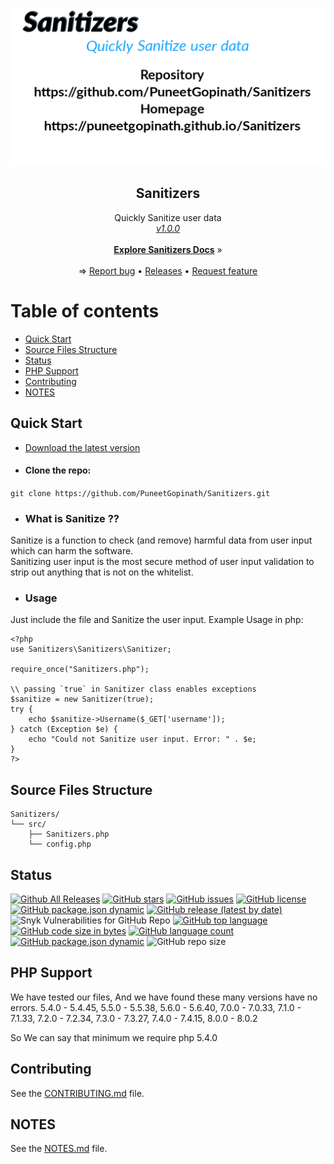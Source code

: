 <p align="center">
    <a href="https://puneetgopinath.github.io/Sanitizers"><img src="docs/images/Sanitizers-logo-transparent.png" alt="Sanitizers logo" style="width:360;height:180;"></a>
</p>

<h2 align="center">Sanitizers</h2>

<p align="center">
    Quickly Sanitize user data<br>
    <i><u>v1.0.0</u></i>
    <br><br>
    <a href="https://puneetgopinath.github.io/Sanitizers"><b>Explore Sanitizers Docs</b></a> &raquo;
    <br><br>&rArr;
    <a href="https://github.com/PuneetGopinath/Sanitizers/issues/new?template=bug_report.md">Report bug</a> • <a href="https://github.com/PuneetGopinath/Sanitizers/releases">Releases</a> • <a href="https://github.com/PuneetGopinath/Sanitizers/issues/new?template=feature_request.md">Request feature</a>
</p>

# Table of contents

 * [Quick Start](#quick-start)
 * [Source Files Structure](#files)
 * [Status](#status)
 * [PHP Support](#php)
 * [Contributing](#contribute)
 * [NOTES](#notes)

<h2><a name="quick-start">Quick Start</a></h2>

- [Download the latest version](https://github.com/PuneetGopinath/Sanitizers/archive/v1.0.0.zip)

- #### Clone the repo:
`git clone https://github.com/PuneetGopinath/Sanitizers.git`

- ### What is Sanitize ??
Sanitize is a function to check (and remove) harmful data from user input which can harm the software.<br>
Sanitizing user input is the most secure method of user input validation to strip out anything that is not on the whitelist.

- ### Usage
Just include the file and Sanitize the user input.
Example Usage in php:

```
<?php
use Sanitizers\Sanitizers\Sanitizer;

require_once("Sanitizers.php");

\\ passing `true` in Sanitizer class enables exceptions
$sanitize = new Sanitizer(true);
try {
    echo $sanitize->Username($_GET['username']);
} catch (Exception $e) {
    echo "Could not Sanitize user input. Error: " . $e;
}
?>
```

<h2><a name="files">Source Files Structure</a></h2>

```text
Sanitizers/
└── src/
    ├── Sanitizers.php
    └── config.php
```

<h2><a name="status">Status</a></h2>

[![Github All Releases](https://img.shields.io/github/downloads/PuneetGopinath/Sanitizers/total.svg)]()
[![GitHub stars](https://img.shields.io/github/stars/PuneetGopinath/Sanitizers)](https://github.com/PuneetGopinath/Sanitizers/stargazers)
[![GitHub issues](https://img.shields.io/github/issues/PuneetGopinath/Sanitizers)](https://github.com/PuneetGopinath/Sanitizers/issues)
[![GitHub license](https://img.shields.io/github/license/PuneetGopinath/Sanitizers)](https://github.com/PuneetGopinath/Sanitizers/blob/main/LICENSE)
[![GitHub package.json dynamic](https://img.shields.io/github/package-json/description/PuneetGopinath/Sanitizers)]()
[![GitHub release (latest by date)](https://img.shields.io/github/v/release/PuneetGopinath/Sanitizers)]()
![Snyk Vulnerabilities for GitHub Repo](https://img.shields.io/snyk/vulnerabilities/github/PuneetGopinath/Sanitizers)
[![GitHub top language](https://img.shields.io/github/languages/top/PuneetGopinath/Sanitizers)]()
[![GitHub code size in bytes](https://img.shields.io/github/languages/code-size/PuneetGopinath/Sanitizers)]()
[![GitHub language count](https://img.shields.io/github/languages/count/PuneetGopinath/Sanitizers)]()
[![GitHub package.json dynamic](https://img.shields.io/github/package-json/keywords/PuneetGopinath/Sanitizers)]()
![GitHub repo size](https://img.shields.io/github/repo-size/PuneetGopinath/Sanitizers)

<h2><a name="php">PHP Support</a></h2>
We have tested our files,
And we have found these many versions have no errors.
5.4.0 - 5.4.45, 5.5.0 - 5.5.38, 5.6.0 - 5.6.40, 7.0.0 - 7.0.33, 7.1.0 - 7.1.33, 7.2.0 - 7.2.34, 7.3.0 - 7.3.27, 7.4.0 - 7.4.15, 8.0.0 - 8.0.2

So We can say that minimum we require php 5.4.0

<h2><a name="contribute">Contributing</a></h2>
See the <a href="https://github.com/PuneetGopinath/Sanitizers/tree/main/.github/CONTRIBUTING.md">CONTRIBUTING.md</a> file.

<h2><a name="notes">NOTES</a></h2>

See the [NOTES.md](https://github.com/PuneetGopinath/Sanitizers/blob/main/NOTES.md) file.
